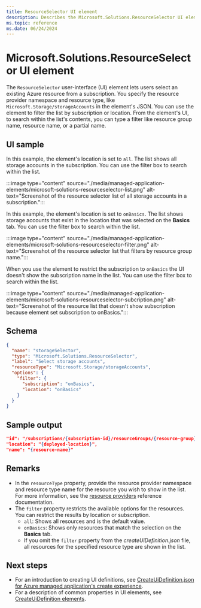 ```yaml
---
title: ResourceSelector UI element
description: Describes the Microsoft.Solutions.ResourceSelector UI element for Azure portal. Used for getting a list of existing resources.
ms.topic: reference
ms.date: 06/24/2024
---
```


# Microsoft.Solutions.ResourceSelector UI element

The `ResourceSelector` user-interface (UI) element lets users select an existing Azure resource from a subscription. You specify the resource provider namespace and resource type, like `Microsoft.Storage/storageAccounts` in the element's JSON. You can use the element to filter the list by subscription or location. From the element's UI, to search within the list's contents, you can type a filter like resource group name, resource name, or a partial name.

## UI sample

In this example, the element's location is set to `all`. The list shows all storage accounts in the subscription. You can use the filter box to search within the list.

:::image type="content" source="./media/managed-application-elements/microsoft-solutions-resourceselector-list.png" alt-text="Screenshot of the resource selector list of all storage accounts in a subscription.":::


In this example, the element's location is set to `onBasics`. The list shows storage accounts that exist in the location that was selected on the **Basics** tab. You can use the filter box to search within the list.

:::image type="content" source="./media/managed-application-elements/microsoft-solutions-resourceselector-filter.png" alt-text="Screenshot of the resource selector list that filters by resource group name.":::

When you use the element to restrict the subscription to `onBasics` the UI doesn't show the subscription name in the list. You can use the filter box to search within the list.

:::image type="content" source="./media/managed-application-elements/microsoft-solutions-resourceselector-subcription.png" alt-text="Screenshot of the resource list that doesn't show subscription because element set subscription to onBasics.":::

## Schema

```json
{
  "name": "storageSelector",
  "type": "Microsoft.Solutions.ResourceSelector",
  "label": "Select storage accounts",
  "resourceType": "Microsoft.Storage/storageAccounts",
  "options": {
    "filter": {
      "subscription": "onBasics",
      "location": "onBasics"
    }
  }
}
```

## Sample output

```json
"id": "/subscriptions/{subscription-id}/resourceGroups/{resource-group}/providers/{resource-provider-namespace}/{resource-type}/{resource-name}",
"location": "{deployed-location}",
"name": "{resource-name}"
```

## Remarks

- In the `resourceType` property, provide the resource provider namespace and resource type name for the resource you wish to show in the list. For more information, see the [resource providers](/azure/templates/) reference documentation.
- The `filter` property restricts the available options for the resources. You can restrict the results by location or subscription.
  - `all`: Shows all resources and is the default value.
  - `onBasics`: Shows only resources that match the selection on the **Basics** tab.
  - If you omit the `filter` property from the _createUiDefinition.json_ file, all resources for the specified resource type are shown in the list.

## Next steps

- For an introduction to creating UI definitions, see [CreateUiDefinition.json for Azure managed application's create experience](create-uidefinition-overview.md).
- For a description of common properties in UI elements, see [CreateUiDefinition elements](create-uidefinition-elements.md).
